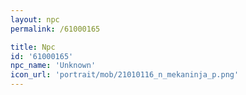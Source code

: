 ```yaml
---
layout: npc
permalink: /61000165

title: Npc
id: '61000165'
npc_name: 'Unknown'
icon_url: 'portrait/mob/21010116_n_mekaninja_p.png'
---
```

